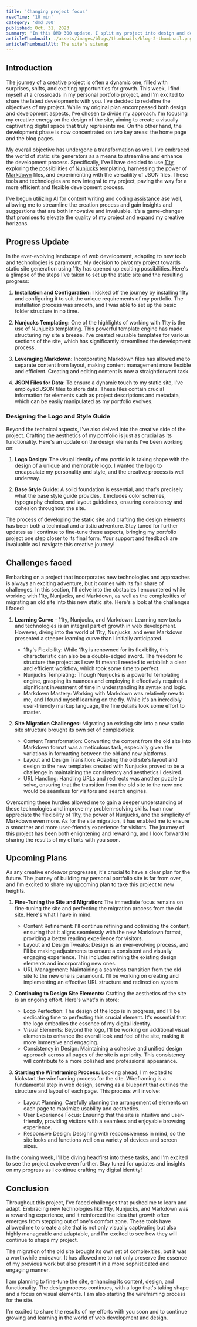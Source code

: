 ```yaml
---
title: 'Changing project focus'
readTime: '10 min'
category: 'dmd 300'
published: Oct. 31, 2023
summary: 'In this DMD 300 update, I split my project into design and development. Embraced 11ty and AI. Planning for content and design refinement.'
articleThumbnail: ./assets/images/blogs/thumbnails/blog-2-thumbnail.png
articleThumbnailAlt: The site's sitemap
---
```


## Introduction

The journey of a creative project is often a dynamic one, filled with surprises, shifts, and exciting opportunities for growth. This week, I find myself at a crossroads in my personal portfolio project, and I'm excited to share the latest developments with you.
I've decided to redefine the objectives of my project. While my original plan encompassed both design and development aspects, I've chosen to divide my approach. I'm focusing my creative energy on the design of the site, aiming to create a visually captivating digital space that truly represents me. On the other hand, the development phase is now concentrated on two key areas: the home page and the blog pages.

My overall objective has undergone a transformation as well. I've embraced the world of static site generators as a means to streamline and enhance the development process. Specifically, I've I have decided to use <a class="__inline-link --cursor-expand-outer" href="https://www.11ty.dev/" target="_blank"><span>11ty</span></a>, exploring the possibilities of <a class="__inline-link --cursor-expand-outer" href="https://mozilla.github.io/nunjucks/" target="_blank"><span>Nunjucks</span></a> templating, harnessing the power of <a class="__inline-link --cursor-expand-outer" href="https://www.markdownguide.org/" target="_blank"><span>Markdown</span></a> files, and experimenting with the versatility of JSON files. These tools and technologies are now integral to my project, paving the way for a more efficient and flexible development process.

I've begun utilizing AI for content writing and coding assistance ase well, allowing me to streamline the creation process and gain insights and suggestions that are both innovative and invaluable. It's a game-changer that promises to elevate the quality of my project and expand my creative horizons.

## Progress Update

In the ever-evolving landscape of web development, adapting to new tools and technologies is paramount. My decision to pivot my project towards static site generation using 11ty has opened up exciting possibilities. Here's a glimpse of the steps I've taken to set up the static site and the resulting progress:

1.	**Installation and Configuration:** I kicked off the journey by installing 11ty and configuring it to suit the unique requirements of my portfolio. The installation process was smooth, and I was able to set up the basic folder structure in no time.

<!-- <figure class="articleFigure" name="articleFigure-1"><img class="articleImg-sm -img-shadow-rg" src="/assets/images/blogs/thumbnails/blog-2-thumbnail.png" alt="The site's sitemap">
<figcaption class="-sm-em" for="articleFigure-1">11ty file structure</figcaption>
</figure> -->

2.	**Nunjucks Templating:** One of the highlights of working with 11ty is the use of Nunjucks templating. This powerful template engine has made structuring my site a breeze. I've created reusable templates for various sections of the site, which has significantly streamlined the development process.

<!-- <figure class="articleFigure" name="articleFigure-2"><img class="articleImg-sm -img-shadow-rg" src="/assets/images/blogs/blog-2/Nunjucks template.png" alt="An example of a Nunjucks template">
<figcaption class="-sm-em" for="articleFigure-2">Nunjuck's 'base' template for the website</figcaption>
</figure> -->
 
3.	**Leveraging Markdown:** Incorporating Markdown files has allowed me to separate content from layout, making content management more flexible and efficient. Creating and editing content is now a straightforward task.

<!-- <figure class="articleFigure" name="articleFigure-3"><img class="articleImg-sm -img-shadow-rg" src="/assets/images/blogs/blog-2/Markdown.png" alt="The Markdown format for a blog article">
<figcaption class="-sm-em" for="articleFigure-3">The Markdown format for a blog article</figcaption>
</figure> -->
 
4.	**JSON Files for Data:** To ensure a dynamic touch to my static site, I've employed JSON files to store data. These files contain crucial information for elements such as project descriptions and metadata, which can be easily manipulated as my portfolio evolves.

<!-- <figure class="articleFigure" name="articleFigure-4"><img class="articleImg-sm -img-shadow-rg" src="/assets/images/blogs/blog-2/JSON.png" alt="JSON data for each blog article">
<figcaption class="-sm-em" for="articleFigure-4">JSON data for each blog article</figcaption>
</figure> -->

### Designing the Logo and Style Guide

Beyond the technical aspects, I've also delved into the creative side of the project. Crafting the aesthetics of my portfolio is just as crucial as its functionality. Here's an update on the design elements I've been working on:

1.	**Logo Design:** The visual identity of my portfolio is taking shape with the design of a unique and memorable logo. I wanted the logo to encapsulate my personality and style, and the creative process is well underway.

<!-- !! INSERT -->
<!-- <figure class="articleFigure" name="articleFigure-4"><img class="articleImg-sm -img-shadow-rg" src="/assets/images/blogs/blog-2/JSON.png" alt="JSON data for each blog article">
<figcaption class="-sm-em" for="articleFigure-4">JSON data for each blog article</figcaption>
</figure> -->
 
2.	**Base Style Guide:** A solid foundation is essential, and that's precisely what the base style guide provides. It includes color schemes, typography choices, and layout guidelines, ensuring consistency and cohesion throughout the site.

<!-- !! INSERT -->
<!-- <figure class="articleFigure" name="articleFigure-4"><img class="articleImg-sm -img-shadow-rg" src="/assets/images/blogs/blog-2/JSON.png" alt="JSON data for each blog article">
<figcaption class="-sm-em" for="articleFigure-4">JSON data for each blog article</figcaption>
</figure> -->
 
The process of developing the static site and crafting the design elements has been both a technical and artistic adventure. Stay tuned for further updates as I continue to fine-tune these aspects, bringing my portfolio project one step closer to its final form. Your support and feedback are invaluable as I navigate this creative journey!

## Challenges faced

Embarking on a project that incorporates new technologies and approaches is always an exciting adventure, but it comes with its fair share of challenges. In this section, I'll delve into the obstacles I encountered while working with 11ty, Nunjucks, and Markdown, as well as the complexities of migrating an old site into this new static site. Here's a look at the challenges I faced:

1.	**Learning Curve** - 11ty, Nunjucks, and Markdown:
Learning new tools and technologies is an integral part of growth in web development. However, diving into the world of 11ty, Nunjucks, and even Markdown presented a steeper learning curve than I initially anticipated.
    
    - 11ty's Flexibility: While 11ty is renowned for its flexibility, this characteristic can also be a double-edged sword. The freedom to structure the project as I saw fit meant I needed to establish a clear and efficient workflow, which took some time to perfect.
    - Nunjucks Templating: Though Nunjucks is a powerful templating engine, grasping its nuances and employing it effectively required a significant investment of time in understanding its syntax and logic.
    - Markdown Mastery: Working with Markdown was relatively new to me, and I found myself learning on the fly. While it's an incredibly user-friendly markup language, the fine details took some effort to master.

2.	**Site Migration Challenges:**
Migrating an existing site into a new static site structure brought its own set of complexities:
    -	Content Transformation: Converting the content from the old site into Markdown format was a meticulous task, especially given the variations in formatting between the old and new platforms.
    -	Layout and Design Transition: Adapting the old site's layout and design to the new templates created with Nunjucks proved to be a challenge in maintaining the consistency and aesthetics I desired.
    -	URL Handling: Handling URLs and redirects was another puzzle to solve, ensuring that the transition from the old site to the new one would be seamless for visitors and search engines.

Overcoming these hurdles allowed me to gain a deeper understanding of these technologies and improve my problem-solving skills. I can now appreciate the flexibility of 11ty, the power of Nunjucks, and the simplicity of Markdown even more. As for the site migration, it has enabled me to ensure a smoother and more user-friendly experience for visitors. The journey of this project has been both enlightening and rewarding, and I look forward to sharing the results of my efforts with you soon.

## Upcoming Plans

As any creative endeavor progresses, it's crucial to have a clear plan for the future. The journey of building my personal portfolio site is far from over, and I'm excited to share my upcoming plan to take this project to new heights.

1.	**Fine-Tuning the Site and Migration:**
The immediate focus remains on fine-tuning the site and perfecting the migration process from the old site. Here's what I have in mind:
    -	Content Refinement: I'll continue refining and optimizing the content, ensuring that it aligns seamlessly with the new Markdown format, providing a better reading experience for visitors.
    -	Layout and Design Tweaks: Design is an ever-evolving process, and I'll be making adjustments to ensure a consistent and visually engaging experience. This includes refining the existing design elements and incorporating new ones.
    -	URL Management: Maintaining a seamless transition from the old site to the new one is paramount. I'll be working on creating and implementing an effective URL structure and redirection system

2.	**Continuing to Design Site Elements:**
Crafting the aesthetics of the site is an ongoing effort. Here's what's in store:
    -	Logo Perfection: The design of the logo is in progress, and I'll be dedicating time to perfecting this crucial element. It's essential that the logo embodies the essence of my digital identity.
    -	Visual Elements: Beyond the logo, I'll be working on additional visual elements to enhance the overall look and feel of the site, making it more immersive and engaging.
    -	Consistency in Design: Maintaining a cohesive and unified design approach across all pages of the site is a priority. This consistency will contribute to a more polished and professional appearance.

3.	**Starting the Wireframing Process:**
Looking ahead, I'm excited to kickstart the wireframing process for the site. Wireframing is a fundamental step in web design, serving as a blueprint that outlines the structure and layout of each page. This process will involve:
    -	Layout Planning: Carefully planning the arrangement of elements on each page to maximize usability and aesthetics.
    -	User Experience Focus: Ensuring that the site is intuitive and user-friendly, providing visitors with a seamless and enjoyable browsing experience.
    -	Responsive Design: Designing with responsiveness in mind, so the site looks and functions well on a variety of devices and screen sizes.

In the coming week, I'll be diving headfirst into these tasks, and I'm excited to see the project evolve even further. Stay tuned for updates and insights on my progress as I continue crafting my digital identity!

## Conclusion

Throughout this project, I've faced challenges that pushed me to learn and adapt. Embracing new technologies like 11ty, Nunjucks, and Markdown was a rewarding experience, and it reinforced the idea that growth often emerges from stepping out of one's comfort zone. These tools have allowed me to create a site that is not only visually captivating but also highly manageable and adaptable, and I'm excited to see how they will continue to shape my project.

The migration of the old site brought its own set of complexities, but it was a worthwhile endeavor. It has allowed me to not only preserve the essence of my previous work but also present it in a more sophisticated and engaging manner.

I am planning to fine-tune the site, enhancing its content, design, and functionality. The design process continues, with a logo that's taking shape and a focus on visual elements. I am also starting the wireframing process for the site.

I'm excited to share the results of my efforts with you soon and to continue growing and learning in the world of web development and design.

</section>